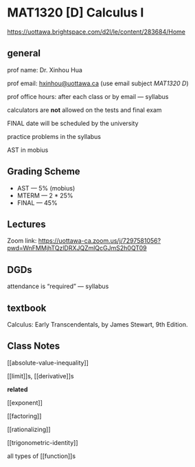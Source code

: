 # MAT1320 [D] Calculus I

<https://uottawa.brightspace.com/d2l/le/content/283684/Home>

## general

prof name: Dr. Xinhou Hua

prof email: <hxinhou@uottawa.ca> (use email subject _MAT1320 D_)

prof office hours: after each class or by email &mdash; syllabus

calculators are **not** allowed on the tests and final exam

FINAL date will be scheduled by the university

practice problems in the syllabus

AST in mobius

## Grading Scheme

- AST &mdash; 5% (mobius)
- MTERM &mdash; 2 \* 25%
- FINAL &mdash; 45%

## Lectures

Zoom link: <https://uottawa-ca.zoom.us/j/7297581056?pwd=WnFMMjhTQzlDRXJQZmlQcGJmS2h0QT09>

## DGDs

attendance is “required” &mdash; syllabus

## textbook

Calculus: Early Transcendentals, by James Stewart, 9th Edition.

## Class Notes

[[absolute-value-inequality]]

[[limit]]s, [[derivative]]s

**related**

[[exponent]]

[[factoring]]

[[rationalizing]]

[[trigonometric-identity]]

all types of [[function]]s
